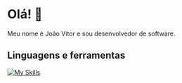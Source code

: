 # Olá! 👋

Meu nome é João Vitor e sou desenvolvedor de software.

## Linguagens e ferramentas

[![My Skills](https://skillicons.dev/icons?i=vscode,html,css,js,ts,react,nextjs,tailwind,nodejs,git,py,mongodb,cs)](https://skillicons.dev)
